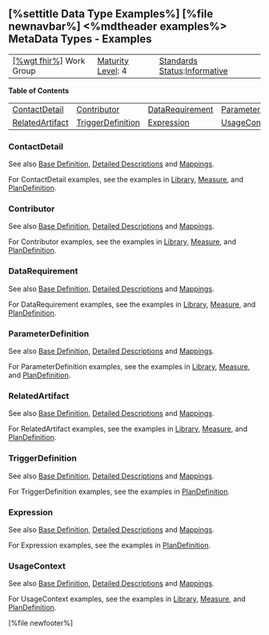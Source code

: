\[%settitle Data Type Examples%\]
\[%file newnavbar%\]
&lt;%mdtheader examples%&gt;
MetaData Types - Examples
-------------------------

|                                                |                                             |                                                                                        |
|------------------------------------------------|---------------------------------------------|----------------------------------------------------------------------------------------|
| [\[%wgt fhir%\]](%5B%wg%20fhir%%5D) Work Group | [Maturity Level](versions.html#maturity): 4 | [Standards Status](versions.html#std-process):[Informative](versions.html#std-process) |

**Table of Contents**

|                                     |                                         |                                     |                                             |
|-------------------------------------|-----------------------------------------|-------------------------------------|---------------------------------------------|
| [ContactDetail](#ContactDetail)     | [Contributor](#Contributor)             | [DataRequirement](#DataRequirement) | [ParameterDefinition](#ParameterDefinition) |
| [RelatedArtifact](#RelatedArtifact) | [TriggerDefinition](#TriggerDefinition) | [Expression](#Expression)           | [UsageContext](#UsageContext)               |

<span id="ContactDetail"></span> <span id="contactdetail"></span>
### ContactDetail

See also [Base Definition](metadatatypes.html#ContactDetail), [Detailed Descriptions](metadatatypes-definitions.html#ContactDetail) and [Mappings](metadatatypes-mappings.html#ContactDetail).

For ContactDetail examples, see the examples in [Library](library-examples.html), [Measure](measure-examples.html), and [PlanDefinition](plandefinition-examples.html).

<span id="Contributor"></span> <span id="contributor"></span>
### Contributor

See also [Base Definition](metadatatypes.html#Contributor), [Detailed Descriptions](metadatatypes-definitions.html#Contributor) and [Mappings](metadatatypes-mappings.html#Contributor).

For Contributor examples, see the examples in [Library](library-examples.html), [Measure](measure-examples.html), and [PlanDefinition](plandefinition-examples.html).

<span id="DataRequirement"></span> <span id="datarequirement"></span>
### DataRequirement

See also [Base Definition](metadatatypes.html#DataRequirement), [Detailed Descriptions](metadatatypes-definitions.html#DataRequirement) and [Mappings](metadatatypes-mappings.html#DataRequirement).

For DataRequirement examples, see the examples in [Library](library-examples.html), [Measure](measure-examples.html), and [PlanDefinition](plandefinition-examples.html).

<span id="ParameterDefinition"></span> <span id="parameterdefinition"></span>
### ParameterDefinition

See also [Base Definition](metadatatypes.html#ParameterDefinition), [Detailed Descriptions](metadatatypes-definitions.html#ParameterDefinition) and [Mappings](metadatatypes-mappings.html#ParameterDefinition).

For ParameterDefinition examples, see the examples in [Library](library-examples.html), [Measure](measure-examples.html), and [PlanDefinition](plandefinition-examples.html).

<span id="RelatedArtifact"></span> <span id="relatedartifact"></span>
### RelatedArtifact

See also [Base Definition](metadatatypes.html#RelatedArtifact), [Detailed Descriptions](metadatatypes-definitions.html#RelatedArtifact) and [Mappings](metadatatypes-mappings.html#RelatedArtifact).

For RelatedArtifact examples, see the examples in [Library](library-examples.html), [Measure](measure-examples.html), and [PlanDefinition](plandefinition-examples.html).

<span id="TriggerDefinition"></span> <span id="triggerdefinition"></span>
### TriggerDefinition

See also [Base Definition](metadatatypes.html#TriggerDefinition), [Detailed Descriptions](metadatatypes-definitions.html#TriggerDefinition) and [Mappings](metadatatypes-mappings.html#TriggerDefinition).

For TriggerDefinition examples, see the examples in [PlanDefinition](plandefinition-examples.html).

<span id="Expression"></span> <span id="expression"></span>
### Expression

See also [Base Definition](metadatatypes.html#Expression), [Detailed Descriptions](metadatatypes-definitions.html#Expression) and [Mappings](metadatatypes-mappings.html#Expression).

For Expression examples, see the examples in [PlanDefinition](plandefinition-examples.html).

<span id="UsageContext"></span> <span id="usagecontext"></span>
### UsageContext

See also [Base Definition](metadatatypes.html#UsageContext), [Detailed Descriptions](metadatatypes-definitions.html#UsageContext) and [Mappings](metadatatypes-mappings.html#UsageContext).

For UsageContext examples, see the examples in [Library](library-examples.html), [Measure](measure-examples.html), and [PlanDefinition](plandefinition-examples.html).

\[%file newfooter%\]
